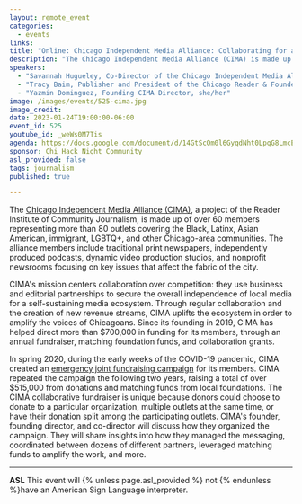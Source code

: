 ```yaml
---
layout: remote_event
categories:
  - events
links: 
title: "Online: Chicago Independent Media Alliance: Collaborating for a more equitable media ecosystem"
description: "The Chicago Independent Media Alliance (CIMA) is made up of over 60 members representing more than 80 outlets covering the Black, Latinx, Asian American, immigrant, LGBTQ+, and other Chicago-area communities. The alliance members include traditional print newspapers, independently produced podcasts, dynamic video production studios, and nonprofit newsrooms focusing on key issues that affect the fabric of the city. CIMA's founder, founding director, and co-director will discuss how they organized an emergency joint fundraising campaign during the early weeks of the COVID-19 pandemic. They will share insights into how they managed the messaging, coordinated between dozens of different partners, leveraged matching funds to amplify the work, and more."
speakers:
  - "Savannah Hugueley, Co-Director of the Chicago Independent Media Alliance (CIMA), she/her"
  - "Tracy Baim, Publisher and President of the Chicago Reader & Founder of the Chicago Independent Media Alliance (CIMA), she/her"
  - "Yazmin Dominguez, Founding CIMA Director, she/her"
image: /images/events/525-cima.jpg
image_credit:
date: 2023-01-24T19:00:00-06:00
event_id: 525
youtube_id: _weWs0M7Tis
agenda: https://docs.google.com/document/d/14GtScQm0l6GyqdNht0LpqG8LmcEF7i3COjNJ06PaTj8/edit#
sponsor: Chi Hack Night Community
asl_provided: false
tags: journalism
published: true

---
```


The [Chicago Independent Media Alliance (CIMA)](https://indiemediachi.org/about/), a project of the Reader Institute of Community Journalism, is made up of over 60 members representing more than 80 outlets covering the Black, Latinx, Asian American, immigrant, LGBTQ+, and other Chicago-area communities. The alliance members include traditional print newspapers, independently produced podcasts, dynamic video production studios, and nonprofit newsrooms focusing on key issues that affect the fabric of the city.

CIMA's mission centers collaboration over competition: they use business and editorial partnerships to secure the overall independence of local media for a self-sustaining media ecosystem. Through regular collaboration and the creation of new revenue streams, CIMA uplifts the ecosystem in order to amplify the voices of Chicagoans. Since its founding in 2019, CIMA has helped direct more than $700,000 in funding for its members, through an annual fundraiser, matching foundation funds, and collaboration grants.

In spring 2020, during the early weeks of the COVID-19 pandemic, CIMA created an [emergency joint fundraising campaign](https://www.savechicagomedia.org/) for its members. CIMA repeated the campaign the following two years, raising a total of over $515,000 from donations and matching funds from local foundations. The CIMA collaborative fundraiser is unique because donors could choose to donate to a particular organization, multiple outlets at the same time, or have their donation split among the participating outlets. CIMA's founder, founding director, and co-director will discuss how they organized the campaign. They will share insights into how they managed the messaging, coordinated between dozens of different partners, leveraged matching funds to amplify the work, and more. 

---

**ASL** This event will {% unless page.asl_provided %} not {% endunless %}have an American Sign Language interpreter.
